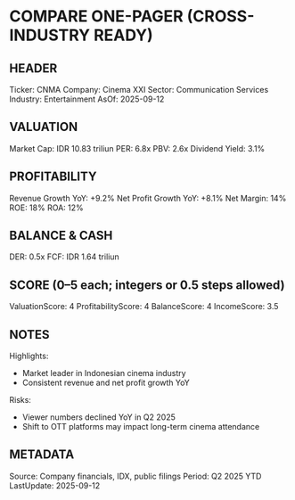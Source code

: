 # COMPARE ONE-PAGER (CROSS-INDUSTRY READY)

## HEADER
Ticker: CNMA
Company: Cinema XXI
Sector: Communication Services
Industry: Entertainment
AsOf: 2025-09-12

## VALUATION
Market Cap: IDR 10.83 triliun
PER: 6.8x
PBV: 2.6x
Dividend Yield: 3.1%

## PROFITABILITY
Revenue Growth YoY: +9.2%
Net Profit Growth YoY: +8.1%
Net Margin: 14%
ROE: 18%
ROA: 12%

## BALANCE & CASH
DER: 0.5x
FCF: IDR 1.64 triliun

## SCORE (0–5 each; integers or 0.5 steps allowed)
ValuationScore: 4
ProfitabilityScore: 4
BalanceScore: 4
IncomeScore: 3.5

## NOTES
Highlights:
- Market leader in Indonesian cinema industry
- Consistent revenue and net profit growth YoY

Risks:
- Viewer numbers declined YoY in Q2 2025
- Shift to OTT platforms may impact long-term cinema attendance

## METADATA
Source: Company financials, IDX, public filings
Period: Q2 2025 YTD
LastUpdate: 2025-09-12